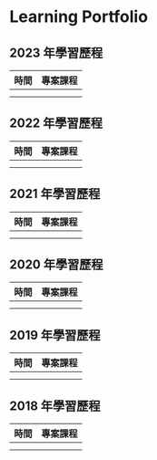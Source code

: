 # Learning Portfolio



## 2023 年學習歷程

| 時間 | 專案課程 |
| ---- | -------- |
|      |          |
|      |          |



## 2022 年學習歷程

| 時間 | 專案課程 |
| ---- | -------- |
|      |          |
|      |          |



## 2021 年學習歷程

| 時間 | 專案課程 |
| ---- | -------- |
|      |          |
|      |          |



## 2020 年學習歷程

| 時間 | 專案課程 |
| ---- | -------- |
|      |          |
|      |          |



## 2019 年學習歷程

| 時間 | 專案課程 |
| ---- | -------- |
|      |          |
|      |          |



## 2018 年學習歷程

| 時間 | 專案課程 |
| ---- | -------- |
|      |          |
|      |          |